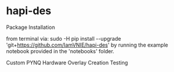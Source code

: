 # hapi-des

Package Installation

from terminal via: sudo -H pip install --upgrade 'git+https://github.com/IamVNIE/hapi-des'
by running the example notebook provided in the 'notebooks' folder.


Custom PYNQ Hardware Overlay Creation Testing  